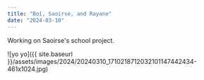 ```yaml
---
title: "Boí, Saoirse, and Rayane"
date: "2024-03-10"
---
```


Working on Saoirse's school project.

![yo yo]({{ site.baseurl }}/assets/images/2024/20240310_1710218712032101147442434-461x1024.jpg)
